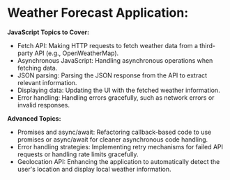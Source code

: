 # Weather Forecast Application:

**JavaScript Topics to Cover:**

- Fetch API: Making HTTP requests to fetch weather data from a third-party API (e.g., OpenWeatherMap).
- Asynchronous JavaScript: Handling asynchronous operations when fetching data.
- JSON parsing: Parsing the JSON response from the API to extract relevant information.
- Displaying data: Updating the UI with the fetched weather information.
- Error handling: Handling errors gracefully, such as network errors or invalid responses.

**Advanced Topics:**

- Promises and async/await: Refactoring callback-based code to use promises or async/await for cleaner asynchronous code handling.
- Error handling strategies: Implementing retry mechanisms for failed API requests or handling rate limits gracefully.
- Geolocation API: Enhancing the application to automatically detect the user's location and display local weather information.
